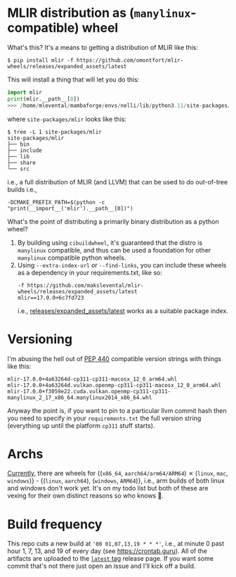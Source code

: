 # MLIR distribution as (`manylinux`-compatible) wheel

What's this? It's a means to getting a distribution of MLIR like this:

```shell
$ pip install mlir -f https://github.com/omontfort/mlir-wheels/releases/expanded_assets/latest
```

This will install a thing that will let you do this:

```python
import mlir
print(mlir.__path__[0])
>>> /home/mlevental/mambaforge/envs/nelli/lib/python3.11/site-packages/mlir
```

where `site-packages/mlir` looks like this:

```shell
$ tree -L 1 site-packages/mlir
site-packages/mlir
├── bin
├── include
├── lib
├── share
└── src
```

i.e., a full distribution of MLIR (and LLVM) that can be used to do out-of-tree builds i.e., 
```
-DCMAKE_PREFIX_PATH=$(python -c "print(__import__('mlir').__path__[0])")
```

What's the point of distributing a primarily binary distribution as a python wheel?

1. By building using `cibuildwheel`, it's guaranteed that the distro is `manylinux` compatible, and thus can be used a foundation for other `manylinux` compatible python wheels.
2. Using `--extra-index-url` or `--find-links`, you can include these wheels as a dependency in your requirements.txt, like so:
   ```text
   -f https://github.com/makslevental/mlir-wheels/releases/expanded_assets/latest
   mlir==17.0.0+6c7fd723
   ```
   i.e., [releases/expanded_assets/latest](https://github.com/makslevental/mlir-wheels/releases/expanded_assets/latest) works as a suitable package index.

# Versioning

I'm abusing the hell out of [PEP 440](https://peps.python.org/pep-0440/) compatible version strings with things like this:

```shell
mlir-17.0.0+4a63264d-cp311-cp311-macosx_12_0_arm64.whl
mlir-17.0.0+4a63264d.vulkan.openmp-cp311-cp311-macosx_12_0_arm64.whl
mlir-17.0.0+f3059e22.cuda.vulkan.openmp-cp311-cp311-manylinux_2_17_x86_64.manylinux2014_x86_64.whl
```

Anyway the point is, if you want to pin to a particular llvm commit hash then you need to specify in your `requirements.txt` the full version string (everything up until the platform `cp311` stuff starts).

# Archs

[Currently](https://github.com/makslevental/mlir-wheels/blob/main/.github/workflows/wheels.yml#L68-L94), there are wheels for {(`x86_64`, `aarch64/arm64/ARM64`) ⨯ (`linux`, `mac`, `windows`)} - {(`linux`, `aarch64`), (`windows`, `ARM64`)}, i.e., arm builds of both linux and windows don't work yet.
It's on my todo list but both of these are vexing for their own distinct reasons so who knows 🤷.

# Build frequency

This repo cuts a new build at `'00 01,07,13,19 * * *'`, i.e., at minute 0 past hour 1, 7, 13, and 19 of every day (see https://crontab.guru).
All of the artifacts are uploaded to the [`latest` tag](https://github.com/makslevental/mlir-wheels/releases/tag/latest) release page.
If you want some commit that's not there just open an issue and I'll kick off a build.
